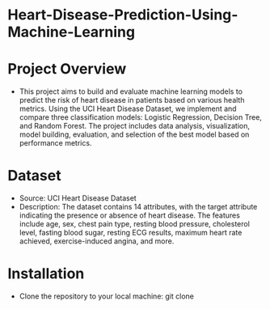 # Heart-Disease-Prediction-Using-Machine-Learning
# Project Overview
- This project aims to build and evaluate machine learning models to predict the risk of heart disease in patients based on various health metrics. Using the UCI Heart Disease Dataset, we implement and compare three classification models: Logistic Regression, Decision Tree, and Random Forest. The project includes data analysis, visualization, model building, evaluation, and selection of the best model based on performance metrics.

# Dataset
- Source: UCI Heart Disease Dataset
- Description: The dataset contains 14 attributes, with the target attribute indicating the presence or absence of heart disease. The features include age, sex, chest pain type, resting blood pressure, cholesterol level, fasting blood sugar, resting ECG results, maximum heart rate achieved, exercise-induced angina, and more.

# Installation
- Clone the repository to your local machine:
git clone 
